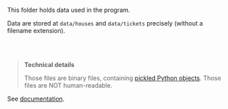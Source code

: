 This folder holds data used in the program.

Data are stored at `data/houses` and `data/tickets` precisely 
(without a filename extension).


<br/><br/>

> **Technical details**
> 
> Those files are binary files, containing 
> <a href="https://docs.python.org/3/library/pickle.html" target="_blank">pickled Python objects</a>.
> Those files are NOT human-readable.


See [documentation](../docs/dataStorage.md).
